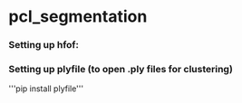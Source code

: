# pcl_segmentation

### Setting up hfof:

### Setting up plyfile (to open .ply files for clustering)

'''pip install plyfile'''
